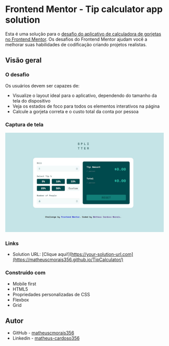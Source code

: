 # Frontend Mentor - Tip calculator app solution

Esta é uma solução para o [desafio do aplicativo de calculadora de gorjetas no Frontend Mentor](https://www.frontendmentor.io/challenges/tip-calculator-app-ugJNGbJUX). Os desafios do Frontend Mentor ajudam você a melhorar suas habilidades de codificação criando projetos realistas.

## Visão geral

### O desafio

Os usuários devem ser capazes de:

- Visualize o layout ideal para o aplicativo, dependendo do tamanho da tela do dispositivo
- Veja os estados de foco para todos os elementos interativos na página
- Calcule a gorjeta correta e o custo total da conta por pessoa

### Captura de tela

![](./design/solucao.JPG)

### Links

- Solution URL: [Clique aqui!](https://your-solution-url.com](https://matheuscmorais356.github.io/TipCalculator/)

### Construído com

- Mobile first
- HTML5
- Propriedades personalizadas de CSS
- Flexbox
- Grid

## Autor

- GitHub - [matheuscmorais356](https://github.com/matheuscmorais356)
- Linkedin - [matheus-cardoso356](https://www.linkedin.com/in/matheus-cardoso356/)


